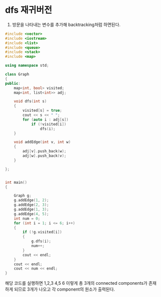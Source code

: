 # dfs 재귀버전

1. 방문을 나타내는 변수를  추가해 backtracking처럼 하면된다.

```c++
#include <vector>
#include <iostream>
#include <list>
#include <queue>
#include <stack>
#include <map>

using namespace std;

class Graph
{
public:
	map<int, bool> visited;
	map<int, list<int>> adj;

	void dfs(int s)
	{
		visited[s] = true;
		cout << s << " ";
		for (auto i : adj[s])
			if (!visited[i])
				dfs(i);
	}

	void addEdge(int v, int w)
	{
		adj[v].push_back(w);
		adj[w].push_back(v);
	}

};


int main()
{

	Graph g;
	g.addEdge(1, 2);
	g.addEdge(2, 3);
	g.addEdge(1, 3);
	g.addEdge(4, 5);
	int num = 0;
	for (int i = 1; i <= 6; i++)
	{
		if (!g.visited[i])
		{
			g.dfs(i);
			num++;
		}
		cout << endl;
	}
	cout << endl;
	cout << num << endl;
}


```

해당 코드를 실행하면 1,2,3  4,5  6 이렇게 총 3개의 connected components가 존재하게 되므로
3개가 나오고 각 component의 원소가 출력된다.

